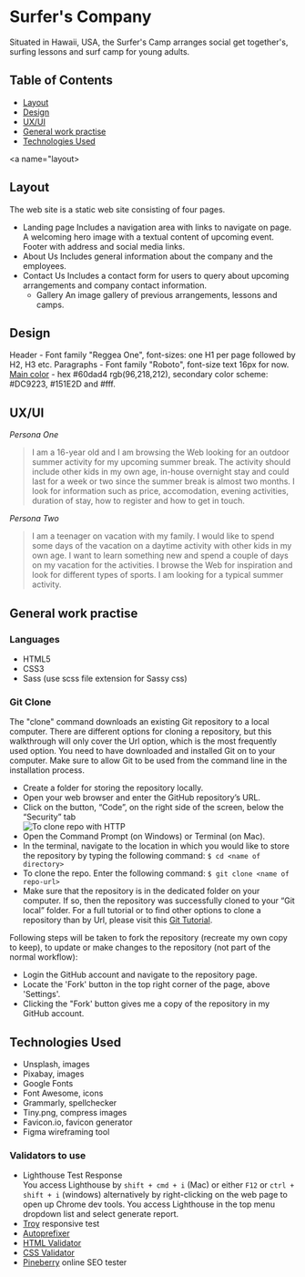 # Surfer's Company

Situated in Hawaii, USA, the Surfer's Camp arranges social get together's, surfing lessons and surf camp for young adults.

## Table of Contents

- [Layout](#layout)
- [Design](#design)
- [UX/UI](#ux/ui)
- [General work practise](#generalpractise)
- [Technologies Used](#technologies)

<a name="layout></a>

## Layout

The web site is a static web site consisting of four pages.

- Landing page
  Includes a navigation area with links to navigate on page. A welcoming hero image with a textual content of upcoming event. Footer with address and social media links.
- About Us
  Includes general information about the company and the employees.
- Contact Us
  Includes a contact form for users to query about upcoming arrangements and company contact information.
  - Gallery
    An image gallery of previous arrangements, lessons and camps.

## Design <a name="design"></a>

Header - Font family "Reggea One", font-sizes: one H1 per page followed by H2, H3 etc.
Paragraphs - Font family "Roboto", font-size text 16px for now.
[Main color](https://www.colorabout.com/color/hex/60dad4/) - hex #60dad4 rgb(96,218,212), secondary color scheme: #DC9223, #151E2D and #fff.

## UX/UI <a name="ux/ui"></a>

_*Persona One*_

> I am a 16-year old and I am browsing the Web looking for an outdoor summer activity for my upcoming summer break. The activity should include other kids in my own age, in-house overnight stay and could last for a week or two since the summer break is almost two months. I look for information such as price, accomodation, evening activities, duration of stay, how to register and how to get in touch.

_*Persona Two*_

> I am a teenager on vacation with my family. I would like to spend some days of the vacation on a daytime activity with other kids in my own age. I want to learn something new and spend a couple of days on my vacation for the activities. I browse the Web for inspiration and look for different types of sports. I am looking for a typical summer activity.

## General work practise <a name="generalpractise"></a>

### Languages

- HTML5
- CSS3
- Sass (use scss file extension for Sassy css)

### Git Clone

The "clone" command downloads an existing Git repository to a local computer.
There are different options for cloning a repository, but this walkthrough will only cover the Url option, which is the most frequently used
option. You need to have downloaded and installed Git on to your computer. Make sure to allow Git to be used from the command line
in the installation process.

- Create a folder for storing the repository locally.
- Open your web browser and enter the GitHub repository’s URL.
- Click on the button, “Code”, on the right side of the screen, below the “Security” tab<br>
  ![To clone repo with HTTP](assets/images/clone_http.png)
- Open the Command Prompt (on Windows) or Terminal (on Mac).
- In the terminal, navigate to the location in which you would like to store the repository by typing the following command:
  `$ cd <name of directory>`
- To clone the repo. Enter the following command:
  `$ git clone <name of repo-url>`
- Make sure that the repository is in the dedicated folder on your computer. If so, then the repository was successfully cloned to your “Git local” folder.
  For a full tutorial or to find other options to clone a repository than by Url,
  please visit this [Git Tutorial](https://www.atlassian.com/git/tutorials/setting-up-a-repository/git-clone).<br>

Following steps will be taken to fork the repository (recreate my own copy to keep), to update or make changes to the repository (not part of the normal workflow):

- Login the GitHub account and navigate to the repository page.
- Locate the 'Fork' button in the top right corner of the page, above 'Settings'.
- Clicking the "Fork' button gives me a copy of the repository in my GitHub account.

## Technologies Used <a name="technologies"></a>

- Unsplash, images
- Pixabay, images
- Google Fonts
- Font Awesome, icons
- Grammarly, spellchecker
- Tiny.png, compress images
- Favicon.io, favicon generator
- Figma wireframing tool

### Validators to use

- Lighthouse Test Response<br>
  You access Lighthouse by `shift + cmd + i` (Mac) or either `F12` or `ctrl + shift + i` (windows) alternatively
  by right-clicking on the web page to open up Chrome dev tools. You access Lighthouse in the top menu dropdown list and
  select generate report.
- [Troy](http://troy.labs.daum.net/) responsive test
- [Autoprefixer](https://autoprefixer.github.io/)
- [HTML Validator](https://validator.w3.org/)
- [CSS Validator](https://jigsaw.w3.org/css-validator/)<br>
- [Pineberry](https://www.pineberry.com/analysverktyg/resultat/Vw8vYZpv4xY_/) online SEO tester
